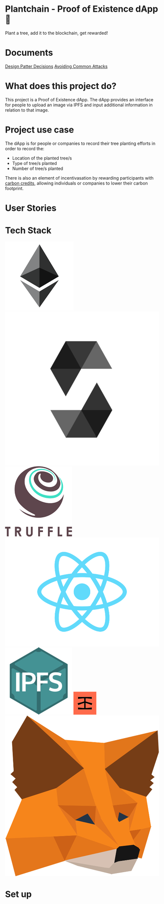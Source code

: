# Plantchain - Proof of Existence dApp 🌳
Plant a tree, add it to the blockchain, get rewarded!

# Documents
<a href="">Design Patter Decisions</a>
<a href="">Avoiding Common Attacks</a>

# What does this project do?
This project is a Proof of Existence dApp. The dApp provides an interface for people to upload an image via IPFS and input additional information in relation to that image.

# Project use case
The dApp is for people or companies to record their tree planting efforts in order to record the:
- Location of the planted tree/s
- Type of tree/s planted
- Number of tree/s planted

There is also an element of incentivasation by rewarding participants with <a href="https://en.wikipedia.org/wiki/Carbon_credit"> carbon credits</a>, allowing individuals or companies to lower their carbon footprint.

# User Stories



# Tech Stack
<img src="public/Logos/ethereum.png">
<img src="public/Logos/solidity.png">
<img src="public/Logos/truffle.png">
<img src="public/Logos/react.png">
<img src="public/Logos/IPFS.png">
<img src="public/Logos/infura.png">
<img src="public/Logos/metamask.svg">


# Set up
